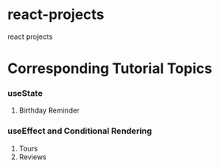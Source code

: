 # react-projects
 react projects
# Corresponding Tutorial Topics
### useState
 1. Birthday Reminder
### useEffect and Conditional Rendering
 1. Tours
 2. Reviews
